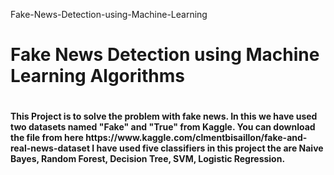 Fake-News-Detection-using-Machine-Learning
  
<h1>Fake News Detection using Machine Learning Algorithms<h1>

<h4>This Project is to solve the problem with fake news. In this we have used two datasets named "Fake" and "True" from Kaggle. You can download the file from here https://www.kaggle.com/clmentbisaillon/fake-and-real-news-dataset I have used five classifiers in this project the are Naive Bayes, Random Forest, Decision Tree, SVM, Logistic Regression.<h4>
